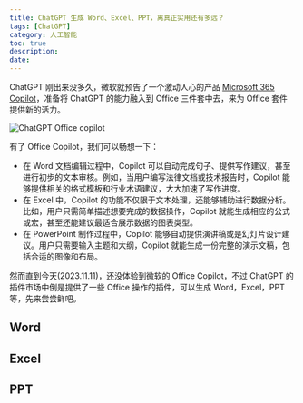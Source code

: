 ```yaml
---
title: ChatGPT 生成 Word、Excel、PPT，离真正实用还有多远？
tags: [ChatGPT]
category: 人工智能
toc: true
description: 
date: 
---
```


ChatGPT 刚出来没多久，微软就预告了一个激动人心的产品 [Microsoft 365 Copilot](https://blogs.microsoft.com/blog/2023/03/16/introducing-microsoft-365-copilot-your-copilot-for-work/)，准备将 ChatGPT 的能力融入到 Office 三件套中去，来为 Office 套件提供新的活力。

![ChatGPT Office copilot](https://slefboot-1251736664.file.myqcloud.com/20230911_chatgpt_office_worker_index.png)

<!-- more -->

有了 Office Copilot，我们可以畅想一下：

- 在 Word 文档编辑过程中，Copilot 可以自动完成句子、提供写作建议，甚至进行初步的文本审核。例如，当用户编写法律文档或技术报告时，Copilot 能够提供相关的格式模板和行业术语建议，大大加速了写作进度。
- 在 Excel 中，Copilot 的功能不仅限于文本处理，还能够辅助进行数据分析。比如，用户只需简单描述想要完成的数据操作，Copilot 就能生成相应的公式或宏，甚至还能建议最适合展示数据的图表类型。
- 在 PowerPoint 制作过程中，Copilot 能够自动提供演讲稿或是幻灯片设计建议。用户只需要输入主题和大纲，Copilot 就能生成一份完整的演示文稿，包括合适的图像和布局。

然而直到今天(2023.11.11)，还没体验到微软的 Office Copilot，不过 ChatGPT 的插件市场中倒是提供了一些 Office 操作的插件，可以生成 Word，Excel，PPT 等，先来尝尝鲜吧。

## Word 

## Excel


## PPT